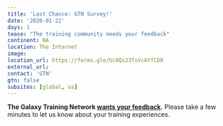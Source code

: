 ```yaml
---
title: 'Last Chance: GTN Survey!'
date: '2020-01-22'
days: 1
tease: "The training community needs your feedback"
continent: NA
location: The Internet
image:
location_url: https://forms.gle/Uc8Qs23TsVcAYfCD8
external_url:
contact: 'GTN'
gtn: false
subsites: [global, us]
---
```


**The Galaxy Training Network [wants your feedback](https://forms.gle/Uc8Qs23TsVcAYfCD8).**  Please take a few minutes to let us know about your training experiences.
